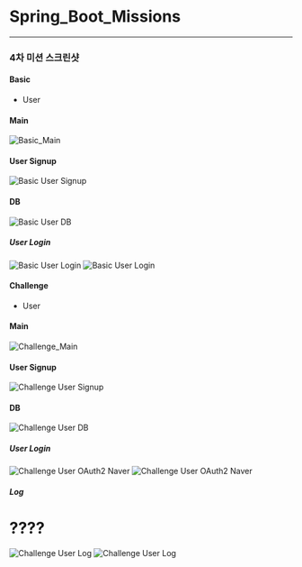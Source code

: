 # Spring_Boot_Missions
- - -
### 4차 미션 스크린샷
#### Basic

* User
#### Main
![Basic_Main](https://user-images.githubusercontent.com/31644115/159416135-6734a1ff-cd4a-4367-abb5-965e3874e93f.png)
#### User Signup
![Basic User Signup](https://user-images.githubusercontent.com/31644115/159416243-ef7b8d95-d575-449c-adc2-cce8f6caa134.png)
#### DB
![Basic User DB](https://user-images.githubusercontent.com/31644115/159417051-49b498e7-fa66-44d4-9096-6667c9f6bf29.png)
##### User Login
![Basic User Login](https://user-images.githubusercontent.com/31644115/159416287-2e98443e-91f5-497f-91b6-01c6c4e7015e.png)
![Basic User Login](https://user-images.githubusercontent.com/31644115/159416322-71f54fd5-7e7b-455d-acc3-c2fe78b38669.png)


#### Challenge

* User
#### Main
![Challenge_Main](https://user-images.githubusercontent.com/31644115/159481987-bd5550ed-a2c4-4ce7-982a-dc222883ebae.png)
#### User Signup
![Challenge User Signup](https://user-images.githubusercontent.com/31644115/159482131-70a3f0db-dfd9-48e1-8b09-c5d635866174.png)
#### DB
![Challenge User DB](https://user-images.githubusercontent.com/31644115/159483156-1185f91a-da71-4761-bbf9-fca4cd6f8120.png)
##### User Login
![Challenge User OAuth2 Naver](https://user-images.githubusercontent.com/31644115/159482361-03c6c43c-15c2-4f37-826f-4ce080a70753.png)
![Challenge User OAuth2 Naver](https://user-images.githubusercontent.com/31644115/159482421-2a543308-7de4-40b1-a824-df31032dc0f0.png)
##### Log
# ????
![Challenge User Log](https://user-images.githubusercontent.com/31644115/159483634-b9fff90c-b65f-4e85-82d2-a275eba763fd.png)
![Challenge User Log](https://user-images.githubusercontent.com/31644115/159483971-4408d222-c139-45b5-af33-009d7c947d88.png)






